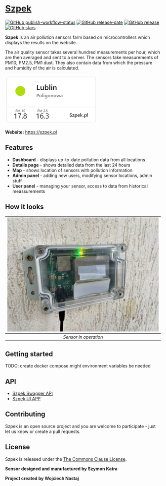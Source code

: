 # [Szpek](https://szpek.pl/) 
[![GitHub publish-workflow-status](https://github.com/wojciechN9/Szpek/actions/workflows/publish.yml/badge.svg)](https://github.com/wojciechN9/Szpek/actions/workflows/publish.yml/)
[![GitHub release-date](https://img.shields.io/github/release-date/wojciechN9/Szpek)](https://github.com/wojciechN9/Szpek) 
[![GitHub release](https://img.shields.io/github/v/release/wojciechN9/Szpek)](https://github.com/wojciechN9/Szpek) 
[![GitHub stars](https://img.shields.io/github/stars/wojciechN9/Szpek)](https://github.com/wojciechN9/Szpek/stargazers)

<!-- TODO add badges after creating git pipeline: .net, test coverage (integration, unit) -->



**Szpek** is an air pollution sensors farm based on microcontrollers which displays the results on the website. 

The air quality sensor takes several hundred measurements per hour, which are then averaged and sent to a server.
The sensors take measurements of PM10, PM2.5, PM1 dust. They also contain data from which the pressure and humidity of the air is calculated.

<a href="https://szpek.pl">![logo](Assets/meassurement-photo.png?raw=true)</a>

**Website:** https://szpek.pl

## Features

* **Dashboard** - displays up-to-date pollution data from all locations
* **Details page** - shows detailed data from the last 24 hours 
* **Map** - shows location of sensors with pollution information
* **Admin panel** - adding new users, modifying sensor locations, admin stuff
* **User panel** - managing your sensor, access to data from historical meassurements

## How it looks
| ![logo](Assets/sensor.jpg?raw=true) | 
|:--:| 
| *Sensor in operation* |

## Getting started
TODO: create docker compose
might environment variables be needed

## API

* [Szpek Swagger API](https://api.szpek.pl/api/)
* [Szpek UI APP](https://github.com/wojciechN9/Szpek-UI)

## Contributing 

Szpek is an open source project and you are welcome to participate - just let us know or create a pull requests.

## License

Szpek is released under the [The Commons Clause License](https://github.com/wojciechN9/Szpek/blob/master/LICENSE).

**Sensor designed and manufactured by Szymon Katra** 

**Project created by Wojciech Nastaj**
